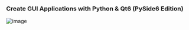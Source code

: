 ### Create GUI Applications with Python & Qt6 (PySide6 Edition)
![image](https://github.com/March13th/LearnPySide6/assets/35580189/0d9099ca-2f02-49ae-84ab-84052eb9bb70)



  
